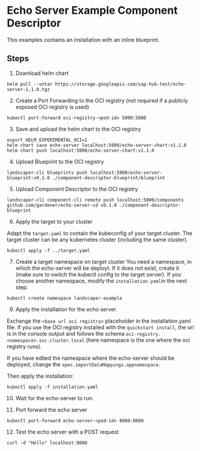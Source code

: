 # Echo Server Example Component Descriptor

This examples contains an installation with an inline blueprint.
## Steps
1. Download helm chart 
```
helm pull --untar https://storage.googleapis.com/sap-hub-test/echo-server-1.1.0.tgz
```
2. Create a Port Forwarding to the OCI registry
(not required if a publicly exposed OCI registry is used)
```
kubectl port-forward oci-registry-<pod-id> 5000:5000
```

3. Save and upload the helm chart to the OCI registry
```
export HELM_EXPERIMENTAL_OCI=1
helm chart save echo-server localhost:5000/echo-server-chart:v1.1.0
helm chart push localhost:5000/echo-server-chart:v1.1.0
```
4. Upload Blueprint to the OCI registry
```
landscaper-cli blueprints push localhost:5000/echo-server-blueprint:v0.1.0 ./component-descriptor-blueprint/blueprint
```

5. Upload Component Descriptor to the OCI registry
```
landscaper-cli component-cli remote push localhost:5000/components github.com/gardener/echo-server-cd v0.1.0 ./component-descriptor-blueprint
```

6. Apply the target to your cluster

Adapt the `target.yaml` to contain the kubeconfig of your target cluster.
The target cluster can be any kubernetes cluster (including the same cluster).
```
kubectl apply -f ../target.yaml
```
7. Create a target namespace on target cluster
You need a namespace, in which the echo-server will be deployt. If it does not exist, create it (make sure to switch the kubectl config to the target server). If you choose another namespace, modify the `installation.yaml`in the next step.

```
kubectl create namespace landscaper-example
```

9. Apply the installation for the echo server.

Exchange the `<base url oci registry>` placeholder in the installation.yaml file. If you use the OCI registry installed 
with the `quickstart install`, the url is in the console output and follows the 
schema `oci-registry.<namespace>.svc.cluster.local` (here namespace is the one where the oci registry runs).

If you have edited the namespace where the echo-server should be deployed, change the 
`spec.importDataMappings.appnamespace`.

Then apply the installation:
```
kubectl apply -f installation.yaml
```

10. Wait for the echo-server to run.

11. Port forward the echo server
```
kubectl port-forward echo-server-<pod-id> 8080:8080

```
12. Test the echo server with a POST request
```
curl -d "Hello" localhost:8080
```
